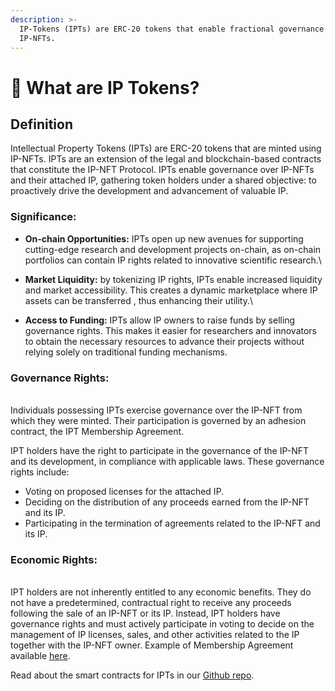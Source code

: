 ```yaml
---
description: >-
  IP-Tokens (IPTs) are ERC-20 tokens that enable fractional governance over
  IP-NFTs.
---
```


# 💊 What are IP Tokens?

## Definition&#x20;

Intellectual Property Tokens (IPTs) are ERC-20 tokens that are minted using IP-NFTs. IPTs are an extension of the legal and blockchain-based contracts that constitute the IP-NFT Protocol. IPTs enable governance over IP-NFTs and their attached IP, gathering token holders under a shared objective: to proactively drive the development and advancement of valuable IP.

### Significance:

* **On-chain Opportunities:** IPTs open up new avenues for supporting cutting-edge research and development projects on-chain​, as on-chain portfolios can contain IP rights related to innovative scientific research.\

* **Market Liquidity:** by tokenizing IP rights, IPTs enable increased liquidity and market accessibility. This creates a dynamic marketplace where IP assets can be transferred , thus enhancing their utility.\

* **Access to Funding:** IPTs allow IP owners to raise funds by selling governance rights. This makes it easier for researchers and innovators to obtain the necessary resources to advance their projects without relying solely on traditional funding mechanisms.

### Governance Rights:

\
Individuals possessing IPTs exercise governance over the IP-NFT from which they were minted. Their participation is governed by an adhesion contract, the IPT Membership Agreement.

IPT holders have the right to participate in the governance of the IP-NFT and its development, in compliance with applicable laws. These governance rights include:

* Voting on proposed licenses for the attached IP.
* Deciding on the distribution of any proceeds earned from the IP-NFT and its IP.
* Participating in the termination of agreements related to the IP-NFT and its IP.

### Economic Rights:

\
IPT holders are not inherently entitled to any economic benefits. They do not have a predetermined, contractual right to receive any proceeds following the sale of an IP-NFT or its IP. Instead, IPT holders have governance rights and must actively participate in voting to decide on the management of IP licenses, sales, and other activities related to the IP together with the IP-NFT owner. Example of Membership Agreement available [here](https://github.com/moleculeprotocol/Legal-Contracts/blob/main/IPT%20Membership%20Agreements/Model%20IPT%20Membership%20Agreement.pdf).&#x20;



Read about the smart contracts for IPTs in our [Github repo](https://github.com/moleculeprotocol/IPNFT/tree/main).

